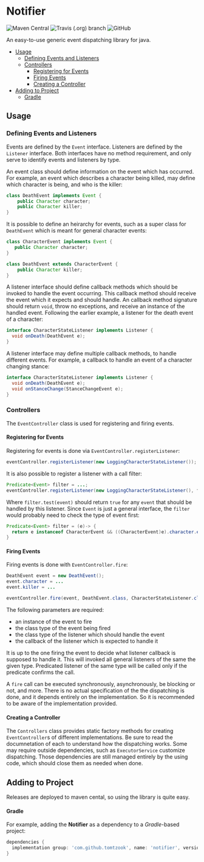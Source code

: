 # Notifier
![Maven Central](https://img.shields.io/maven-central/v/com.github.tomtzook/notifier)
![Travis (.org) branch](https://img.shields.io/travis/tomtzook/Notifier/master.svg)
![GitHub](https://img.shields.io/github/license/tomtzook/Notifier.svg)

An easy-to-use generic event dispatching library for java. 

- [Usage](#usage)
  - [Defining Events and Listeners](#defining-events-and-listeners)
  - [Controllers](#controllers)
    - [Registering for Events](#registering-for-events)
    - [Firing Events](#firing-events)
    - [Creating a Controller](#creating-a-controller)
- [Adding to Project](#adding-to-project)
  - [Gradle](#gradle)

## Usage

### Defining Events and Listeners

Events are defined by the `Event` interface. Listeners are defined by the `Listener` interface. Both interfaces have no method requirement, and only serve to identify events and listeners by type.

An event class should define information on the event which has occurred. For example, an event which describes a character being killed, may define which character is being, and who is the killer:
```Java
class DeathEvent implements Event {
    public Character character;
    public Character killer;
}
```
It is possible to define an heirarchy for events, such as a super class for `DeathEvent` which is meant for general character events:
```Java
class CharacterEvent implements Event {
   public Character character;
}

class DeathEvent extends CharacterEvent {
    public Character killer;
}
```

A listener interface should define callback methods which should be invoked to handle the event occurring. This callback method should receive the event which it expects and should handle. An callback method signature should return `void`, throw no exceptions, and receive an instance of the handled event. Following the earlier example, a listener for the death event of a character:
```Java
interface CharacterStateListener implements Listener {
  void onDeath(DeathEvent e);
}
```
A listener interface may define multiple callback methods, to handle different events. For example, a callback to handle an event of a character changing stance:
```Java
interface CharacterStateListener implements Listener {
  void onDeath(DeathEvent e);
  void onStanceChange(StanceChangeEvent e);
}
```
### Controllers

The `EventController` class is used for registering and firing events. 

#### Registering for Events

Registering for events is done via `EventController.registerListener`:
```Java
eventController.registerListener(new LoggingCharacterStateListener());
```

It is also possible to register a listener with a call filter:
```Java
Predicate<Event> filter = ...;
eventController.registerListener(new LoggingCharacterStateListener(), filter);
```
Where `filter.test(event)` should return `true` for any `event` that should be handled by this listener. 
Since `Event` is just a general interface, the `filter` would probably need to check the type of event first:
```Java
Predicate<Event> filter = (e)-> {
  return e instanceof CharacterEvent && ((CharacterEvent)e).character.equals(mainCharacter);
}
```

#### Firing Events

Firing events is done with `EventController.fire`:
```Java
DeathEvent event = new DeathEvent();
event.character = ...
event.killer = ...

eventController.fire(event, DeathEvent.class, CharacterStateListener.class, CharacterStateListener::onDeath);
```
The following parameters are required:
- an instance of the event to fire
- the class type of the event being fired
- the class type of the listener which should handle the event
- the callback of the listener which is expected to handle it

It is up to the one firing the event to decide what listener callback is supposed to handle it. This will invoked all general listeners of the same the given type. Predicated listener of the same type will be called only if the predicate confirms the call.

A `fire` call can be executed synchronously, asynchronously, be blocking or not, and more. There is no actual specification of the the dispatching is done, and it depends entirely on the implementation. So it is recommended to be aware of the implementation provided.

#### Creating a Controller

The `Controllers` class provides static factory methods for creating `EventController`s of different implementations. Be sure to read the documnetation of each to understand how the dispatching works. Some may require outside dependencies, such as `ExecutorService` customize dispatching. Those dependencies are still managed entirely by the using code, which should close them as needed when done.

## Adding to Project

Releases are deployed to maven cental, so using the library is quite easy.

#### Gradle

For example, adding the __Notifier__ as a dependency to a _Gradle_-based project:
```Groovy
dependencies {
  implementation group: 'com.github.tomtzook', name: 'notifier', version: $version
}
``` 
